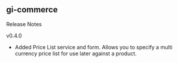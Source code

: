 gi-commerce
-------------
Release Notes

v0.4.0
- Added Price List service and form.  Allows you to specify a multi currency price list for use later against a product.
